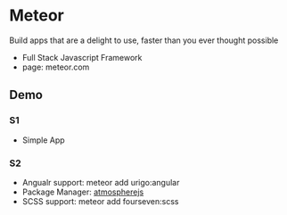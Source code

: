 # Meteor

Build apps that are a delight to use, faster than you ever thought possible

* Full Stack Javascript Framework
* page: meteor.com

## Demo

### S1

* Simple App

### S2 

* Angualr support: meteor add urigo:angular 
* Package Manager: [atmospherejs](https://atmospherejs.com)
* SCSS support: meteor add fourseven:scss


